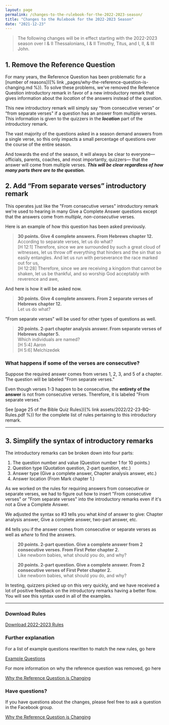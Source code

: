 ```yaml
---
layout: page
permalink: /changes-to-the-rulebook-for-the-2022-2023-season/
title: "Changes to the Rulebook for the 2022-2023 Season"
date: "2021-12-23"
---
```


> The following changes will be in effect starting with the 2022-2023 season over I & II Thessalonians, I & II Timothy, Titus, and I, II, & III John.

## **1\. Remove the Reference Question**

For many years, the Reference Question has been problematic for a [number of reasons]({% link _pages/why-the-reference-question-is-changing.md %}). To solve these problems, we've removed the Reference Question introductory remark in favor of a new introductory remark that gives information about the _location_ of the answers instead of the _question_.

This new introductory remark will simply say “from consecutive verses” or “from separate verses" if a question has an answer from multiple verses. This information is given to the quizzers in the **_location_** part of the introductory remark.

The vast majority of the questions asked in a season demand answers from a single verse, so this only impacts a small percentage of questions over the course of the entire season.

And towards the end of the season, it will always be clear to everyone—officials, parents, coaches, and most importantly, quizzers— that the answer will come from multiple verses. **_This will be clear regardless of how many parts there are to the question._**

## 2\. **Add “From separate verses” introductory remark**

This operates just like the "From consecutive verses" introductory remark we're used to hearing in many Give a Complete Answer questions except that the answers come from _multiple, non-consecutive_ verses.

Here is an example of how this question has been asked previously.

> **30 points. Give 4 complete answers. From Hebrews chapter 12.**  
According to separate verses, let us do what?  
> \[H 12:1\] Therefore, since we are surrounded by such a great cloud of witnesses, let us throw off everything that hinders and the sin that so easily entangles. And let us run with perseverance the race marked out for us,  
> \[H 12:28\] Therefore, since we are receiving a kingdom that cannot be shaken, let us be thankful, and so worship God acceptably with reverence and awe,

And here is how it will be asked now.

> **30 points. Give 4 complete answers. From 2 separate verses of Hebrews chapter 12.**  
Let us do what?

"From separate verses" will be used for other types of questions as well.

> **20 points. 2-part chapter analysis answer. From separate verses of Hebrews chapter 5.**  
Which individuals are named?  
\[H 5:4\] Aaron  
\[H 5:6\] Melchizedek

### What happens if some of the verses are consecutive?

Suppose the required answer comes from verses 1, 2, 3, and 5 of a chapter. The question will be labeled "From separate verses."

Even though verses 1-3 happen to be consecutive, the **entirety of the answer** is not from consecutive verses. Therefore, it is labeled "From separate verses."

See [page 25 of the Bible Quiz Rules]({% link assets/2022/22-23-BQ-Rules.pdf %}) for the complete list of rules pertaining to this introductory remark.

* * *

## **3\. Simplify the syntax of introductory remarks**

The introductory remarks can be broken down into four parts:

1. The question number and value (Question number 1 for 10 points.)
2. Question type (Quotation question, 2-part question, etc.)
3. Answer type (Give a complete answer, Chapter analysis answer, etc.)
4. Answer location (From Mark chapter 1.)

As we worked on the rules for requiring answers from consecutive or separate verses, we had to figure out how to insert "From consecutive verses" or "From separate verses" into the introductory remarks even if it's not a Give a Complete Answer.

We adjusted the syntax so #3 tells you what _kind_ of answer to give: Chapter analysis answer, Give a complete answer, two-part answer, etc.

#4 tells you if the answer comes from consecutive or separate verses as well as _where_ to find the answers.

> **20 points. 2-part question. Give a complete answer from 2 consecutive verses. From First Peter chapter 2.**  
Like newborn babies, what should you do, and why?

> **20 points. 2-part question. Give a complete answer. From 2 consecutive verses of First Peter chapter 2.**  
Like newborn babies, what should you do, and why?

In testing, quizzers picked up on this very quickly, and we have received a lot of positive feedback on the introductory remarks having a better flow. You will see this syntax used in all of the examples.

* * *

### Download Rules

<a href="{% link assets/2022/22-23-BQ-Rules.pdf %}" class="button is-primary">Download 2022-2023 Rules</a>


### Further explanation

For a list of example questions rewritten to match the new rules, go here

<a href="{% link _pages/question-examples-under-proposed-rule-changes.md %}" class="button is-primary">Example Questions</a>

For more information on why the reference question was removed, go here

<a href="{% link _pages/why-the-reference-question-is-changing.md %}" class="button is-primary">Why the Reference Question is Changing</a>

### Have questions?

If you have questions about the changes, please feel free to ask a question in the Facebook group.

<a href="https://www.facebook.com/groups/agbiblequiz" class="button is-primary">Why the Reference Question is Changing</a>
